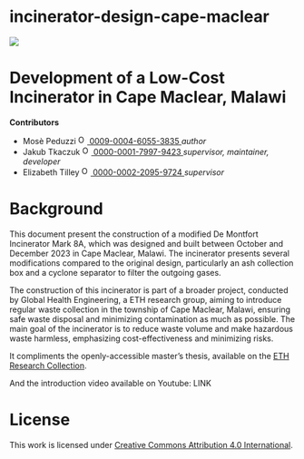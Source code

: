 # incinerator-design-cape-maclear
<!-- badges: start -->

[![](https://img.shields.io/badge/License-CC_BY_4.0-lightgrey.svg)](https://creativecommons.org/licenses/by/4.0/)

<!-- badges: end -->

<h1> Development of a Low-Cost Incinerator in Cape Maclear, Malawi </h1>

<b>Contributors</b>  
- Mosè Peduzzi <a href="https://orcid.org/0009-0004-6055-3835">
<img alt="ORCID logo" src="https://info.orcid.org/wp-content/uploads/2019/11/orcid_16x16.png" width="16" height="16" /> 0009-0004-6055-3835
</a> *author*  
- Jakub Tkaczuk <a href="https://orcid.org/0000-0001-7997-9423">
<img alt="ORCID logo" src="https://info.orcid.org/wp-content/uploads/2019/11/orcid_16x16.png" width="16" height="16" /> 0000-0001-7997-9423
</a> *supervisor, maintainer, developer*  
- Elizabeth Tilley <a href="https://orcid.org/0000-0002-2095-9724">
<img alt="ORCID logo" src="https://info.orcid.org/wp-content/uploads/2019/11/orcid_16x16.png" width="16" height="16" /> 0000-0002-2095-9724
</a> *supervisor*  

# Background

This document present the construction of a modified De Montfort Incinerator Mark 8A, which was designed and built between October and December 2023 in Cape Maclear, Malawi. The incinerator presents several modifications compared to the original design, particularly an ash collection box and a cyclone separator to filter the outgoing gases.

The construction of this incinerator is part of a broader project, conducted by Global Health Engineering, a ETH research group, aiming to introduce regular waste collection in the township of Cape Maclear, Malawi, ensuring safe waste disposal and minimizing contamination as much as possible. 
The main goal of the incinerator is to reduce waste volume and make hazardous waste harmless, emphasizing cost-effectiveness and minimizing risks.

It compliments the openly-accessible master’s thesis, available on the [ETH Research Collection](https://www.research-collection.ethz.ch/handle/20.500.11850/670633).

And the introduction video available on Youtube: LINK

# License

This work is licensed under
[Creative Commons Attribution 4.0 International](https://github.com/Global-Health-Engineering/incinerator-design-cape-maclear/blob/main/LICENSE.md).
